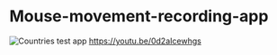 # Mouse-movement-recording-app
![Countries test app](https://img.youtube.com/vi/0d2aIcewhgs/0.jpg)
https://youtu.be/0d2aIcewhgs
